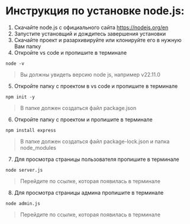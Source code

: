 # Инструкция по установке node.js:
1. Скачайте node.js с официального сайта https://nodejs.org/en
2. Запустите установщий и дождитесь завершения установки
3. Скачайте проект и разархивируйте или клонируйте его в нужную Вам папку
4. Откройте vs code и пропишите в терминале
```
node -v
```
> Вы должны увидеть версию node js, например v22.11.0
5. Откройте папку с проектом в vs code и пропишите в терминале
``` 
npm init -y
```
> В папке должен создаться файл package.json
6. Откройте папку с проектом и пропишите в терминале
``` 
npm install express
```
> В папке должен создаться файл package-lock.json и папка node_modules
7. Для просмотра страницы пользователя пропишите в терминале
```
node server.js
```
> Перейдите по ссылке, которая появилась в терминале
8. Для просмотра страницы админа пропишите в терминале
```
node admin.js
```
> Перейдите по ссылке, которая появилась в терминале
